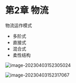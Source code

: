 # 第2章 物流

物流运作模式

- 多阶式
- 直接式
- 混合式
- 柔性结构



![image-20230403152305024](C:\Users\choi\AppData\Roaming\Typora\typora-user-images\image-20230403152305024.png)

![image-20230403152317067](C:\Users\choi\AppData\Roaming\Typora\typora-user-images\image-20230403152317067.png)